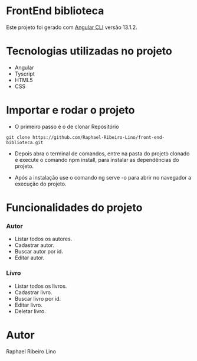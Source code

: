 # FrontEnd biblioteca
Este projeto foi gerado com [Angular CLI](https://github.com/angular/angular-cli) versão 13.1.2.

# Tecnologias utilizadas no projeto
- Angular
- Tyscript
- HTML5
- CSS

# Importar e rodar o projeto
- O primeiro passo é o de clonar Repositório
```Banch
git clone https://github.com/Raphael-Ribeiro-Lino/front-end-biblioteca.git
```
- Depois abra o terminal de comandos, entre na pasta do projeto clonado e execute o comando npm install, para instalar as dependências do projeto.

- Após a instalação use o comando ng serve -o para abrir no navegador a execução do projeto.

# Funcionalidades do projeto
 ### Autor
 - Listar todos os autores.
 - Cadastrar autor.
 - Buscar autor por id.
 - Editar autor.

 ### Livro
- Listar todos os livros.
- Cadastrar livro.
- Buscar livro por id.
- Editar livro.
- Deletar livro.

# Autor
Raphael Ribeiro Lino
